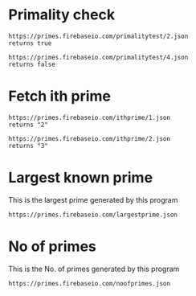 # Primality check
  ```
  https://primes.firebaseio.com/primalitytest/2.json
  returns true
   
  https://primes.firebaseio.com/primalitytest/4.json
  returns false 
  ```
  
# Fetch ith prime
  ```
  https://primes.firebaseio.com/ithprime/1.json
  returns "2"
    
  https://primes.firebaseio.com/ithprime/2.json
  returns "3"
  ```
  
# Largest known prime
  This is the largest prime generated by this program
  ```
  https://primes.firebaseio.com/largestprime.json
  ```
  
# No of primes
  This is the No. of primes generated by this program
  ```
  https://primes.firebaseio.com/noofprimes.json
  ```
